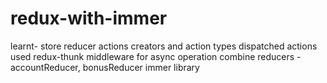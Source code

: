 # redux-with-immer
learnt-
store
reducer
actions creators and action types
dispatched actions
used redux-thunk middleware for async operation
combine reducers  - accountReducer, bonusReducer
immer library
